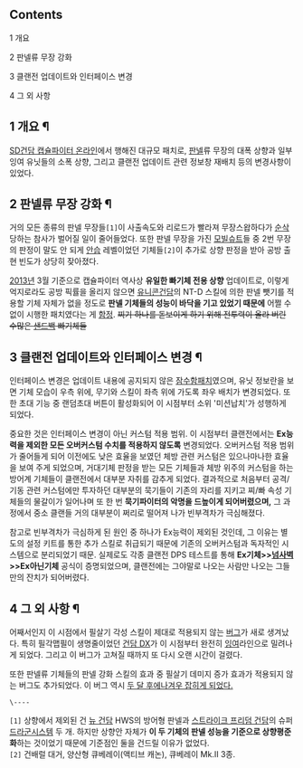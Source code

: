 ## Contents

    

1 개요

2 판넬류 무장 강화

3 클랜전 업데이트와 인터페이스 변경

4 그 외 사항

## 1 개요 ¶

[SD건담 캡슐파이터 온라인](SD%EA%B1%B4%EB%8B%B4%20%EC%BA%A1%EC%8A%90%ED%8C%8C%EC%9D%B4%ED%84%B0%20%EC%98%A8%EB%9D%BC%EC%9D%B8.md)에서 행해진 대규모 패치로,
[판넬](%ED%8C%90%EB%84%AC.md)류 무장의 대폭 상향과 일부 잉여 유닛들의 소폭 상향, 그리고 클랜전 업데이트 관련
정보창 재배치 등의 변경사항이 있었다.

## 2 판넬류 무장 강화 ¶

거의 모든 종류의 판넬 무장들`[1]`이 사출속도와 리로드가 빨라져 무장스왑하다가
[순삭](%EC%88%9C%EC%82%AD.md)당하는 참사가 벌어질 일이 줄어들었다. 또한 판넬 무장을 가진
[모빌슈트](%EB%AA%A8%EB%B9%8C%EC%8A%88%ED%8A%B8.md)들 중 2번 무장의 판정이 말도 안 되게
[안습](%EC%95%88%EC%8A%B5.md) 레벨이었던 기체들`[2]`이 추가로 상향 판정을 받아 공방 출현 빈도가 상당히
잦아졌다.

  

[2013년](2013%EB%85%84.md) 3월 기준으로 캡슐파이터 역사상 **유일한 빠기체 전용 상향** 업데이트로, 이렇게
억지로라도 공방 픽률을 올리지 않으면 [유니콘건담](%EC%9C%A0%EB%8B%88%EC%BD%98%20%EA%B1%B4%EB%8B%B4.md)의 NT-D 스킬에 의한 판넬
뺏기를 적용할 기체 자체가 없을 정도로 **판넬 기체들의 성능이 바닥을 기고 있었기 때문에** 어쩔 수 없이 시행한 패치였다는 게
[함정](%ED%95%A8%EC%A0%95.md). <del>찌기 하나를 돋보이게 하기 위해 전투력이 올라 버린 수많은
[샌드백](%EC%83%8C%EB%93%9C%EB%B0%B1.md) 빠기체들</del>

## 3 클랜전 업데이트와 인터페이스 변경 ¶

인터페이스 변경은 업데이트 내용에 공지되지 않은 [잠수함패치](%EC%9E%A0%EC%88%98%ED%95%A8%20%ED%8C%A8%EC%B9%98.md)였으며, 유닛 정보란을 보면 기체
모습이 우측 위에, 무기와 스킬이 좌측 위에 가도록 좌우 배치가 변경되었다. 또한 초대 기능 중 랜덤초대 버튼이 활성화되어 이 시점부터 소위
'미션납치'가 성행하게 되었다.

  

중요한 것은 인터페이스 변경이 아닌 커스텀 적용 범위. 이 시점부터 클랜전에서는 **Ex능력을 제외한 모든 오버커스텀 수치를 적용하지
않도록** 변경되었다. 오버커스텀 적용 범위가 줄어들게 되어 이전에도 낮은 효율을 보였던 체방 관련 커스텀은 있으나마나한 효율을 보여 주게
되었으며, 거대기체 판정을 받는 모든 기체들과 체방 위주의 커스텀을 하는 방어계 기체들이 클랜전에서 대부분 자취를 감추게 되었다. 결과적으로
처음부터 공격/기동 관련 커스텀에만 투자하던 대부분의 묵기들이 기존의 자리를 지키고 찌/빠 속성 기체들의 물갈이가 일어나며 또 한 번
**묵기파이터의 악명을 드높이게 되어버렸으며,** 그 과정에서 중소 클랜들 거의 대부분이 쩌리로 떨어져 나가 빈부격차가 극심해졌다.

  

참고로 빈부격차가 극심하게 된 원인 중 하나가 Ex능력이 제외된 것인데, 그 이유는 별도의 설정 키트를 통한 추가 스킬로 취급되기 때문에
기존의 오버커스텀과 독자적인 시스템으로 분리되었기 때문. 실제로도 각종 클랜전 DPS 테스트를 통해
**Ex기체>>[넘사벽](%EB%84%98%EC%82%AC%EB%B2%BD.md)>>Ex아닌기체** 공식이 증명되었으며, 클랜전에는
그야말로 나오는 사람만 나오는 그들만의 잔치가 되어버렸다.

## 4 그 외 사항 ¶

어째서인지 이 시점에서 필살기 각성 스킬이 제대로 적용되지 않는 [버그](%EB%B2%84%EA%B7%B8.md)가 새로 생겨났다.
특히 필각맵필이 생명줄이었던 [건담 DX](%EA%B1%B4%EB%8B%B4%20DX.md)가 이 시점부터 완전히
[잉여](%EC%9E%89%EC%97%AC.md)라인으로 밀려나게 되었다. 그리고 이 버그가 고쳐질 때까지 또 다시 오랜 시간이
걸렸다.

  

또한 판넬류 기체들의 판넬 강화 스킬의 효과 중 필살기 데미지 증가 효과가 적용되지 않는 버그도 추가되었다. 이 버그 역시 [두 달 후에나겨우 잡히게 되었다.](SD%EA%B1%B4%EB%8B%B4%20%EC%BA%A1%EC%8A%90%ED%8C%8C%EC%9D%B4%ED%84%B0%20%EC%98%A8%EB%9D%BC%EC%9D%B8/2010%EB%85%84%206%EC%9B%94%2010%EC%9D%BC%20%ED%8C%A8%EC%B9%98.md)

`\----`

`[1]` 상향에서 제외된 건 [뉴 건담](%EB%89%B4%20%EA%B1%B4%EB%8B%B4.md) HWS의 방어형 판넬과
[스트라이크 프리덤 건담](%EC%8A%A4%ED%8A%B8%EB%9D%BC%EC%9D%B4%ED%81%AC%20%ED%94%84%EB%A6%AC%EB%8D%A4%20%EA%B1%B4%EB%8B%B4.md)의 슈퍼 [드라군시스템](%EB%93%9C%EB%9D%BC%EA%B5%B0%20%EC%8B%9C%EC%8A%A4%ED%85%9C.md) 두 개. 하지만
상향안 자체가 **이 두 기체의 판넬 성능을 기준으로 상향평준화**하는 것이었기 때문에 기준점인 둘을 건드릴 이유가 없었다.  
`[2]` 건배럴 대거, 양산형 큐베레이(액티브 캐논), 큐베레이 Mk.II 3종.

